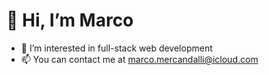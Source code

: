 # 👋 Hi, I’m Marco

- 👀 I’m interested in full-stack web development
- 📫 You can contact me at marco.mercandalli@icloud.com

<!---
ramhugger/ramhugger is a ✨ special ✨ repository because its `README.md` (this file) appears on your GitHub profile.
You can click the Preview link to take a look at your changes.
--->

